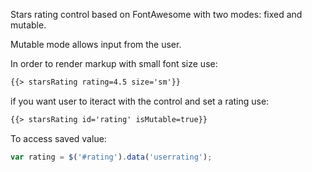 Stars rating control based on FontAwesome with two modes: fixed and mutable.

Mutable mode allows input from the user.

In order to render markup with small font size use:
````html
{{> starsRating rating=4.5 size='sm'}}
````
if you want user to iteract with the control and set a rating use:
````html
{{> starsRating id='rating' isMutable=true}}
````
To access saved value:
````js
var rating = $('#rating').data('userrating');
````
